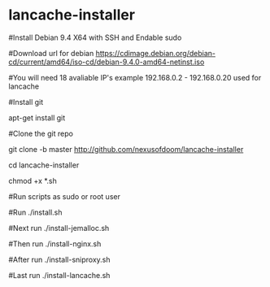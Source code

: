 # lancache-installer
 
 #Install Debian 9.4 X64 with SSH and Endable sudo
 
 #Download url for debian 
  https://cdimage.debian.org/debian-cd/current/amd64/iso-cd/debian-9.4.0-amd64-netinst.iso
 
 #You will need 18 avaliable IP's example 192.168.0.2 - 192.168.0.20 used for lancache
 
 #Install git 
 
 apt-get install git

#Clone the git repo
 
 git clone -b master http://github.com/nexusofdoom/lancache-installer
 
 cd lancache-installer 
 
 chmod +x *.sh 

#Run scripts as sudo or root user

#Run 
 ./install.sh
 
#Next run
 ./install-jemalloc.sh

#Then run 
 ./install-nginx.sh

#After run 
 ./install-sniproxy.sh

#Last run 
 ./install-lancache.sh

